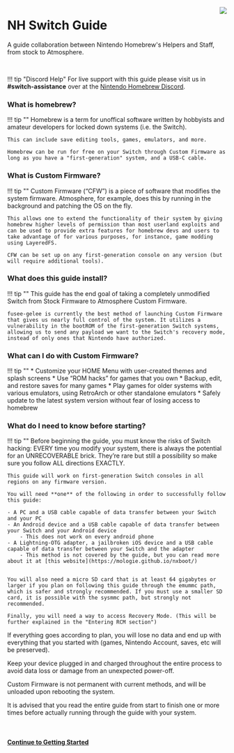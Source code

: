 <a href="https://discord.gg/C29hYvh" target="_blank"><img style="float: right;" src="img/discord.png"></a>

# NH Switch Guide

A guide collaboration between Nintendo Homebrew's Helpers and Staff, from stock to Atmosphere.

&nbsp;

!!! tip "Discord Help"
    For live support with this guide please visit us in **#switch-assistance** over at the [Nintendo Homebrew Discord](https://discord.gg/C29hYvh).

### What is homebrew?

!!! tip ""
    Homebrew is a term for unoffical software written by hobbyists and amateur developers for locked down systems (i.e. the Switch).

    This can include save editing tools, games, emulators, and more.

    Homebrew can be run for free on your Switch through Custom Firmware as long as you have a "first-generation" system, and a USB-C cable.

### What is Custom Firmware?

!!! tip ""
    Custom Firmware (“CFW”) is a piece of software that modifies the system firmware.
    Atmosphere, for example, does this by running in the background and patching the OS on the fly.

    This allows one to extend the functionality of their system by giving homebrew higher levels of permission than most userland exploits and can be used to provide extra features for homebrew devs and users to take advantage of for various purposes, for instance, game modding using LayeredFS.

    CFW can be set up on any first-generation console on any version (but will require additional tools).

### What does this guide install?

!!! tip ""
    This guide has the end goal of taking a completely unmodified Switch from Stock Firmware to Atmosphere Custom Firmware.

    fusee-gelee is currently the best method of launching Custom Firmware that gives us nearly full control of the system. It utilizes a vulnerability in the bootROM of the first-generation Switch systems, allowing us to send any payload we want to the Switch's recovery mode, instead of only ones that Nintendo have authorized.

### What can I do with Custom Firmware?

!!! tip ""
    * Customize your HOME Menu with user-created themes and splash screens
    * Use “ROM hacks” for games that you own
    * Backup, edit, and restore saves for many games
    * Play games for older systems with various emulators, using RetroArch or other standalone emulators
    * Safely update to the latest system version without fear of losing access to homebrew

### What do I need to know before starting?

!!! tip ""
    Before beginning the guide, you must know the risks of Switch hacking: EVERY time you modify your system, there is always the potential for an UNRECOVERABLE brick. They’re rare but still a possibility so make sure you follow ALL directions EXACTLY.

    This guide will work on first-generation Switch consoles in all regions on any firmware version.

    You will need **one** of the following in order to successfully follow this guide:

    - A PC and a USB cable capable of data transfer between your Switch and your PC
    - An Android device and a USB cable capable of data transfer between your Switch and your Android device
		- This does not work on every android phone
    - A Lightning-OTG adapter, a jailbroken iOS device and a USB cable capable of data transfer between your Switch and the adapter
        - This method is not covered by the guide, but you can read more about it at [this website](https://mologie.github.io/nxboot/)


    You will also need a micro SD card that is at least 64 gigabytes or larger if you plan on following this guide through the emummc path, which is safer and strongly recommended. If you must use a smaller SD card, it is possible with the sysmmc path, but strongly not recommended.

    Finally, you will need a way to access Recovery Mode. (This will be further explained in the "Entering RCM section")

If everything goes according to plan, you will lose no data and end up with everything that you started with (games, Nintendo Account, saves, etc will be preserved).

Keep your device plugged in and charged throughout the entire process to avoid data loss or damage from an unexpected power-off.

Custom Firmware is not permanent with current methods, and will be unloaded upon rebooting the system.

It is advised that you read the entire guide from start to finish one or more times before actually running through the guide with your system.

&nbsp;

#### [Continue to Getting Started <i class="fa fa-arrow-circle-right fa-lg"></i>](user_guide/getting_started.md) 
